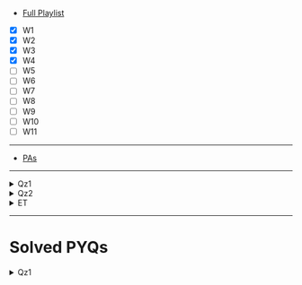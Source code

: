 - [Full Playlist](https://www.youtube.com/playlist?list=PL3EacnGbuhXEhkdktf9p_0vmFsfnEVW7J)
- [X] W1
- [x] W2
- [x] W3
- [x] W4
- [ ] W5
- [ ] W6
- [ ] W7
- [ ] W8
- [ ] W9
- [ ] W10
- [ ] W11

---
- [PAs](https://www.youtube.com/playlist?list=PLI8SHr6ko8IokrSnKKBSBSrH8O7Q9v2g0)
---
<details>
<summary>Qz1</summary>

- [Live Recs](https://www.youtube.com/@maths-2/search?query=quiz%201)

- [PYQs](https://quizpractice.space/exam/9251bc3a-e33e-45e0-bcf0-b16a0ea5b5fa?sub=3)

<details>
<summary>Quick Revise</summary>

<img width="688" height="580" alt="image" src="https://github.com/user-attachments/assets/ed0fa65a-8f50-42e2-a6de-cca9353df8d5" />

</details>

</details>



<details>
<summary>Qz2</summary>

- [Live Recs](https://www.youtube.com/@maths-2/search?query=Quiz%202)
</details>



<details>
<summary>ET</summary>

- [Live Recs](https://www.youtube.com/@maths-2/search?query=End%20Term)
- [Question Bank](https://drive.google.com/drive/folders/16vvboLqwnOxT0vHpSZlGWRG-owv8qjim)
</details>



---


# Solved PYQs


<details>
<summary>Qz1</summary>

- [Jul 25](https://quizpractice.space/question-paper/practise/3/f0beff73-e2e)
- [Feb 25](https://quizpractice.space/question-paper/practise/3/31571a62-30e)
- [Oct 24](https://quizpractice.space/question-paper/practise/3/ea11d578-8c70-4c5d-8f31-d7ebbaf3d16d)
- [Jul 24](https://quizpractice.space/question-paper/practise/3/e5002ee1-ac1d-4894-9bb7-37aafa0edf30)
- [Feb 24](https://quizpractice.space/question-paper/practise/3/bbe2896a-ddbe-4519-bb46-cf84bda1bc95)
- [Oct 23](https://quizpractice.space/question-paper/practise/3/a21ea62e-1aa0-4a13-b6a5-0237e8a10895)
- [Jul 23](https://quizpractice.space/question-paper/practise/3/4d3e4161-d2d1-4bd4-89d9-b712fc3b5be2)
- [Oct 22](https://quizpractice.space/question-paper/practise/3/cf305636-8520-4cf1-a199-a5f3c81141b6)
- [Jun 22](https://quizpractice.space/question-paper/practise/3/286c4f19-cb6e-480d-b8b1-f2e306a866a9)

</details>
